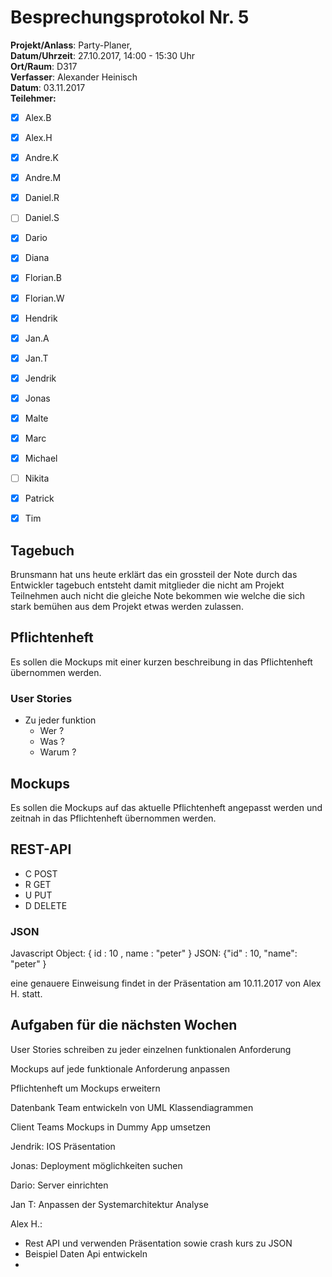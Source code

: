 # Besprechungsprotokol Nr. 5

**Projekt/Anlass**: Party-Planer,  
**Datum/Uhrzeit**: 27.10.2017, 14:00 - 15:30 Uhr  
**Ort/Raum**: D317  
**Verfasser**: Alexander Heinisch  
**Datum**: 03.11.2017  
**Teilehmer:**

- [x] Alex.B
- [x] Alex.H
- [x] Andre.K
- [x] Andre.M
- [x] Daniel.R
- [ ] Daniel.S
- [x] Dario
- [x] Diana
- [x] Florian.B
- [x] Florian.W
- [x] Hendrik
- [x] Jan.A
- [x] Jan.T
- [x] Jendrik
- [x] Jonas
- [x] Malte
- [x] Marc
- [x] Michael
- [ ] Nikita
- [x] Patrick
- [x] Tim


## Tagebuch

Brunsmann hat uns heute erklärt das ein grossteil der Note durch das Entwickler tagebuch entsteht damit mitglieder die nicht am Projekt Teilnehmen auch nicht die gleiche Note bekommen wie welche die sich stark bemühen aus dem Projekt etwas werden zulassen.

## Pflichtenheft

Es sollen die Mockups mit einer kurzen beschreibung in das Pflichtenheft übernommen werden.

### User Stories

- Zu jeder funktion
  - Wer ?
  - Was ?
  - Warum ?

## Mockups

Es sollen die Mockups auf das aktuelle Pflichtenheft angepasst werden und zeitnah in das Pflichtenheft übernommen werden.

## REST-API

- C POST
- R GET
- U PUT
- D DELETE

### JSON

Javascript Object: { id : 10 , name : "peter" }
JSON: {"id" : 10, "name": "peter" }

eine genauere Einweisung findet in der Präsentation am 10.11.2017 von Alex H. statt.

## Aufgaben für die nächsten Wochen

User Stories schreiben zu jeder einzelnen funktionalen Anforderung

Mockups auf jede funktionale Anforderung anpassen

Pflichtenheft um Mockups erweitern

Datenbank Team entwickeln von UML Klassendiagrammen

Client Teams Mockups in Dummy App umsetzen

Jendrik: IOS Präsentation

Jonas: Deployment möglichkeiten suchen

Dario: Server einrichten

Jan T: Anpassen der Systemarchitektur Analyse

Alex H.: 

- Rest API und verwenden Präsentation sowie crash kurs zu JSON
- Beispiel Daten Api entwickeln
- ​